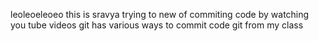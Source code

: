 leoleoeleoeo
this is sravya
trying to new of commiting code
by watching you tube videos 
git has various ways to commit code
git from my class
